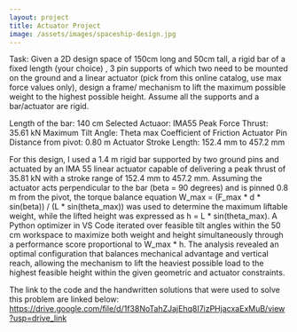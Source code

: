 ```yaml
---
layout: project
title: Actuator Project 
image: /assets/images/spaceship-design.jpg
---
```



Task:
Given a 2D design space of 150cm long and 50cm tall, a rigid bar of a fixed length (your choice) , 3 pin supports of which two need to be mounted on the ground and a linear actuator (pick from this online catalog, use max force values only), design a frame/ mechanism to lift the maximum possible weight to the highest possible height. Assume all the supports and a bar/actuator are rigid. 

Length of the bar: 140 cm
Selected Actuaor: IMA55
Peak Force Thrust: 35.61 kN
Maximum Tilt Angle: Theta max
Coefficient of Friction
Actuator Pin Distance from pivot: 0.80 m
Actuator Stroke Length: 152.4 mm to 457.2 mm

For this design, I used a 1.4 m rigid bar supported by two ground pins and actuated by an IMA 55 linear actuator capable of delivering a peak thrust of 35.81 kN with a stroke range of 152.4 mm to 457.2 mm. Assuming the actuator acts perpendicular to the bar (beta = 90 degrees) and is pinned 0.8 m from the pivot, the torque balance equation W_max = (F_max * d * sin(beta)) / (L * sin(theta_max)) was used to determine the maximum liftable weight, while the lifted height was expressed as h = L * sin(theta_max). A Python optimizer in VS Code iterated over feasible tilt angles within the 50 cm workspace to maximize both weight and height simultaneously through a performance score proportional to W_max * h. The analysis revealed an optimal configuration that balances mechanical advantage and vertical reach, allowing the mechanism to lift the heaviest possible load to the highest feasible height within the given geometric and actuator constraints.

The link to the code and the handwritten solutions that were used to solve this problem are linked below:
https://drive.google.com/file/d/1f38NoTahZJajEhq8I7izPHjacxaExMuB/view?usp=drive_link


